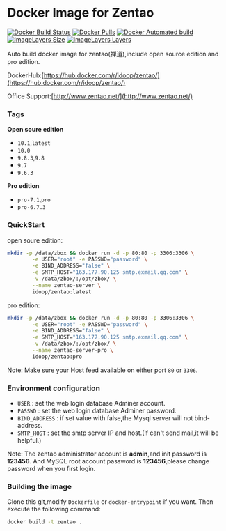 # Docker Image for Zentao
[![Docker Build Status](https://img.shields.io/docker/build/idoop/zentao.svg)](https://hub.docker.com/r/idoop/zentao/)
[![Docker Pulls](https://img.shields.io/docker/pulls/idoop/zentao.svg)](https://hub.docker.com/r/idoop/zentao/)
[![Docker Automated build](https://img.shields.io/docker/automated/idoop/zentao.svg)](https://hub.docker.com/r/idoop/zentao/)
[![ImageLayers Size](https://img.shields.io/imagelayers/image-size/idoop/zentao/latest.svg)](https://hub.docker.com/r/idoop/zentao/)
[![ImageLayers Layers](https://img.shields.io/imagelayers/layers/idoop/zentao/latest.svg)](https://hub.docker.com/r/idoop/zentao/)

Auto build docker image for zentao(禅道),include open source edition and pro edition.

DockerHub:[https://hub.docker.com/r/idoop/zentao/](https://hub.docker.com/r/idoop/zentao/)

Office Support:[http://www.zentao.net/](http://www.zentao.net/)
### Tags

**Open soure edition**

- `10.1`,`latest`
- `10.0`
- `9.8.3`,`9.8`
- `9.7`
- `9.6.3`

**Pro edition**

- `pro-7.1`,`pro`
- `pro-6.7.3`

### QuickStart

open soure edition:
``` bash
mkdir -p /data/zbox && docker run -d -p 80:80 -p 3306:3306 \
        -e USER="root" -e PASSWD="password" \
        -e BIND_ADDRESS="false" \
        -e SMTP_HOST="163.177.90.125 smtp.exmail.qq.com" \
        -v /data/zbox/:/opt/zbox/ \
        --name zentao-server \
        idoop/zentao:latest
```

pro edition:
``` bash
mkdir -p /data/zbox && docker run -d -p 80:80 -p 3306:3306 \
        -e USER="root" -e PASSWD="password" \
        -e BIND_ADDRESS="false" \
        -e SMTP_HOST="163.177.90.125 smtp.exmail.qq.com" \
        -v /data/zbox/:/opt/zbox/ \
        --name zentao-server-pro \
        idoop/zentao:pro
```

Note: Make sure your Host feed available on either port `80` or `3306`.

### Environment configuration

* `USER` : set the web login database Adminer account.
* `PASSWD` : set the web login database Adminer password. 
* `BIND_ADDRESS` : if set value with false,the Mysql server will not bind-address.
* `SMTP_HOST` : set the smtp server IP and host.(If can't send mail,it will be helpful.)

Note: The zentao administrator account is **admin**,and init password is **123456**.
      And MySQL root account password is **123456**,please change password when you first login.


### Building the image

Clone this git,modify `Dockerfile` or `docker-entrypoint` if you want.
Then execute the following command:

```bash
docker build -t zentao .
```
        
        
